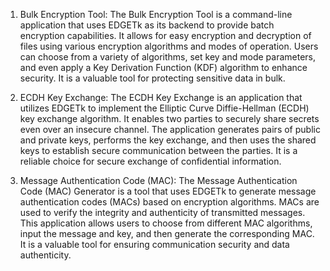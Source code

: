 1. Bulk Encryption Tool: The Bulk Encryption Tool is a command-line application that uses EDGETk as its backend to provide batch encryption capabilities. It allows for easy encryption and decryption of files using various encryption algorithms and modes of operation. Users can choose from a variety of algorithms, set key and mode parameters, and even apply a Key Derivation Function (KDF) algorithm to enhance security. It is a valuable tool for protecting sensitive data in bulk.

2. ECDH Key Exchange: The ECDH Key Exchange is an application that utilizes EDGETk to implement the Elliptic Curve Diffie-Hellman (ECDH) key exchange algorithm. It enables two parties to securely share secrets even over an insecure channel. The application generates pairs of public and private keys, performs the key exchange, and then uses the shared keys to establish secure communication between the parties. It is a reliable choice for secure exchange of confidential information.

3. Message Authentication Code (MAC): The Message Authentication Code (MAC) Generator is a tool that uses EDGETk to generate message authentication codes (MACs) based on encryption algorithms. MACs are used to verify the integrity and authenticity of transmitted messages. This application allows users to choose from different MAC algorithms, input the message and key, and then generate the corresponding MAC. It is a valuable tool for ensuring communication security and data authenticity.
